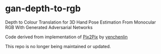 # gan-depth-to-rgb
Depth to Colour Translation for 3D Hand Pose Estimation From Monocular RGB With Generated Adversarial Networks

Code derived from implementation of [Pix2Pix](https://phillipi.github.io/pix2pix/) by [yenchenlin](https://github.com/yenchenlin/pix2pix-tensorflow)

This repo is no longer being maintained or updated.
